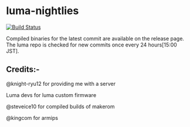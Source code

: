# luma-nightlies

[![Build Status](https://travis-ci.org/Pirater12/luma-nightlies.svg?branch=master)](https://travis-ci.org/Pirater12/luma-nightlies)

Compiled binaries for the latest commit are available on the release page. The luma repo is checked for new commits once every 24 hours[15:00 JST].

## Credits:-

@knight-ryu12 for providing me with a server

Luma devs for luma custom firmware

@steveice10 for compiled builds of makerom

@kingcom for armips